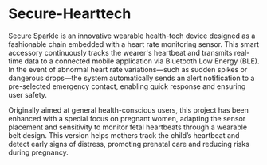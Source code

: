 # Secure-Hearttech
Secure Sparkle is an innovative wearable health-tech device designed as a fashionable chain embedded with a heart rate monitoring sensor. This smart accessory continuously tracks the wearer's heartbeat and transmits real-time data to a connected mobile application via Bluetooth Low Energy (BLE). In the event of abnormal heart rate variations—such as sudden spikes or dangerous drops—the system automatically sends an alert notification to a pre-selected emergency contact, enabling quick response and ensuring user safety.

Originally aimed at general health-conscious users, this project has been enhanced with a special focus on pregnant women, adapting the sensor placement and sensitivity to monitor fetal heartbeats through a wearable belt design. This version helps mothers track the child’s heartbeat and detect early signs of distress, promoting prenatal care and reducing risks during pregnancy.
